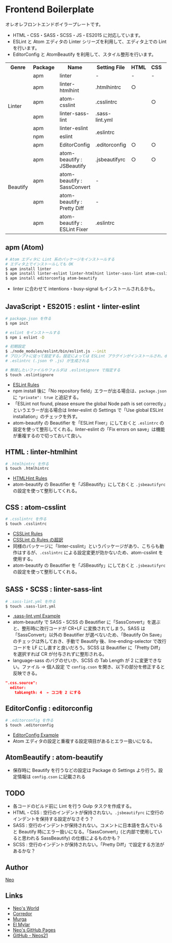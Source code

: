 # Frontend Boilerplate

オレオレフロントエンドボイラープレートです。

- HTML・CSS・SASS・SCSS・JS・ES2015 に対応しています。
- ESLint と Atom エディタの Linter シリーズを利用して、エディタ上での Lint を行います。
- EditorConfig と AtomBeautify を利用して、スタイル整形を行います。

<table>
  <tr>
    <th>Genre</th>
    <th>Package</th>
    <th>Name</th>
    <th>Setting File<br></th>
    <th>HTML<br></th>
    <th>CSS</th>
    <th>SASS</th>
    <th>SCSS</th>
    <th>JS</th>
    <th>ES2015</th>
  </tr>
  <tr>
    <td rowspan="6">Linter</td>
    <td>apm</td>
    <td>linter<br></td>
    <td>-</td>
    <td>-</td>
    <td>-</td>
    <td>-</td>
    <td>-</td>
    <td>-</td>
    <td>-</td>
  </tr>
  <tr>
    <td>apm</td>
    <td>linter-htmlhint</td>
    <td>.htmlhintrc</td>
    <td>○<br></td>
    <td><br></td>
    <td></td>
    <td></td>
    <td></td>
    <td></td>
  </tr>
  <tr>
    <td>apm</td>
    <td>atom-csslint<br></td>
    <td>.csslintrc</td>
    <td></td>
    <td>○</td>
    <td></td>
    <td></td>
    <td></td>
    <td></td>
  </tr>
  <tr>
    <td>apm</td>
    <td>linter-sass-lint</td>
    <td>.sass-lint.yml</td>
    <td></td>
    <td></td>
    <td>○</td>
    <td>○</td>
    <td></td>
    <td></td>
  </tr>
  <tr>
    <td>apm</td>
    <td>linter-eslint</td>
    <td rowspan="2">.eslintrc</td>
    <td></td>
    <td></td>
    <td></td>
    <td></td>
    <td>○</td>
    <td>○</td>
  </tr>
  <tr>
    <td>npm</td>
    <td>eslint<br></td>
    <td></td>
    <td></td>
    <td></td>
    <td></td>
    <td>○</td>
    <td>○</td>
  </tr>
  <tr>
    <td rowspan="5">Beautify</td>
    <td>apm</td>
    <td>EditorConfig</td>
    <td>.editorconfig</td>
    <td>○</td>
    <td>○</td>
    <td>○</td>
    <td>○</td>
    <td>○</td>
    <td>○</td>
  </tr>
  <tr>
    <td>apm</td>
    <td>atom-beautify : JSBeautify<br></td>
    <td>.jsbeautifyrc</td>
    <td>○</td>
    <td>○</td>
    <td></td>
    <td></td>
    <td></td>
    <td></td>
  </tr>
  <tr>
    <td>apm</td>
    <td>atom-beautify : SassConvert<br></td>
    <td>-<br></td>
    <td></td>
    <td></td>
    <td>○</td>
    <td><br></td>
    <td></td>
    <td></td>
  </tr>
  <tr>
    <td>apm</td>
    <td>atom-beautify : Pretty Diff</td>
    <td>-<br></td>
    <td></td>
    <td></td>
    <td></td>
    <td>○</td>
    <td></td>
    <td></td>
  </tr>
  <tr>
    <td>apm</td>
    <td>atom-beautify : ESLint Fixer<br></td>
    <td>.eslintrc</td>
    <td></td>
    <td></td>
    <td></td>
    <td></td>
    <td>○</td>
    <td>○</td>
  </tr>
</table>


## apm (Atom)

```sh
# Atom エディタに Lint 系のパッケージをインストールする
# エディタ上でインストールしても OK
$ apm install linter
$ apm install linter-eslint linter-htmlhint linter-sass-lint atom-csslint
$ apm install editorconfig atom-beautify
```

- linter に合わせて intentions・busy-signal もインストールされるかも。


## JavaScript・ES2015 : eslint・linter-eslint

```sh
# package.json を作る
$ npm init

# eslint をインストールする
$ npm i eslint -D

# 初期設定
$ ./node_modules/eslint/bin/eslint.js --init
# プロンプトに従って設定する。設定によっては ESLint プラグインがインストールされ、devDependencies に自動追記される
# .eslintrc (.json や .js) が生成される

# 無視したいファイルやフォルダは .eslintignore で指定する
$ touch .eslintignore
```

- [ESLint Rules](http://eslint.org/docs/rules/)
- npm install 後に「No repository field」エラーが出る場合は、`package.json` に `"private": true` と追記する。
- 「ESLint not found, please ensure the global Node path is set correctly.」というエラーが出る場合は linter-eslint の Settings で「Use global ESLint installation」のチェックを外す。
- atom-beautify の Beautifier を「ESLint Fixer」にしておくと `.eslintrc` の設定を使って整形してくれる。linter-eslint の「Fix errors on save」は機能が重複するので切っておいて良い。


## HTML : linter-htmlhint

```sh
# .htmlhintrc を作る
$ touch .htmlhintrc
```

- [HTMLHint Rules](https://github.com/yaniswang/HTMLHint/wiki/Rules)
- atom-beautify の Beautifier を「JSBeautify」にしておくと `.jsbeautifyrc` の設定を使って整形してくれる。


## CSS : atom-csslint

```sh
# .csslintrc を作る
$ touch .csslintrc
```

- [CSSLint Rules](https://github.com/CSSLint/csslint/wiki/rules)
- [CSSLint の Rules の超訳](https://gist.github.com/hail2u/1303613)
- 同様のパッケージに「linter-csslint」というパッケージがあり、こちらも動作はするが、`.csslintrc` による設定変更が効かないため、atom-csslint を使用する。
- atom-beautify の Beautifier を「JSBeautify」にしておくと `.jsbeautifyrc` の設定を使って整形してくれる。


## SASS・SCSS : linter-sass-lint

```sh
# .sass-lint.yml を作る
$ touch .sass-lint.yml
```

- [.sass-lint.yml Example](https://github.com/sasstools/sass-lint/blob/master/lib/config/sass-lint.yml)
- atom-beautify で SASS・SCSS の Beautifier に「SassConvert」を選ぶと、整形時に改行コードが CR+LF に変換されてしまう。SASS は「SassConvert」以外の Beautifier が選べないため、「Beautify On Save」のチェックは外しておき、手動で Beautify 後、line-ending-selector で改行コードを LF にし直すと良いだろう。SCSS は Beautifier に「Pretty Diff」を選択すれば CR が付与されずに整形される。
- language-sass のバグのせいか、SCSS の Tab Length が 2 に変更できない。ファイル → 個人設定 で `config.cson` を開き、以下の部分を修正すると反映できる。

```json
".css.source":
  editor:
    tabLength: 4  ← ココを 2 にする
```


## EditorConfig : editorconfig

```sh
# .editorconfig を作る
$ touch .editorconfig
```

- [EditorConfig Example](http://editorconfig.org/#example-file)
- Atom エディタの設定と重複する設定項目があるとエラー扱いになる。


## AtomBeautify : atom-beautify

- 保存時に Beautify を行うなどの設定は Package の Settings より行う。設定情報は `config.cson` に記載される


## TODO

- 各コードのビルド前に Lint を行う Gulp タスクを作成する。
- HTML・CSS : 空行のインデントが保持されない。`.jsbeautifyrc` に空行のインデントを保持する設定がなさそう？
- SASS : 空行のインデントが保持されない。コメントに日本語を含んでいると Beautify 時にエラー扱いになる。「SassConvert」(と内部で使用していると思われる SassBeautify) の仕様によるものかも？
- SCSS : 空行のインデントが保持されない。「Pretty Diff」で設定する方法があるかな？


## Author

[Neo](http://neo.s21.xrea.com/)


## Links

- [Neo's World](http://neo.s21.xrea.com/)
- [Corredor](http://neos21.hatenablog.com/)
- [Murga](http://neos21.hatenablog.jp/)
- [El Mylar](http://neos21.hateblo.jp/)
- [Neo's GitHub Pages](https://neos21.github.io/)
- [GitHub - Neos21](https://github.com/Neos21/)
